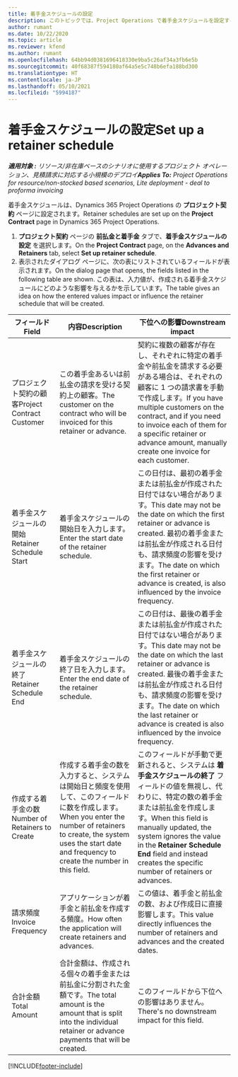 ```yaml
---
title: 着手金スケジュールの設定
description: このトピックでは、Project Operations で着手金スケジュールを設定する方法について説明します。
author: rumant
ms.date: 10/22/2020
ms.topic: article
ms.reviewer: kfend
ms.author: rumant
ms.openlocfilehash: 64bb94d0381696418330e9ba5c26af34a3fb6e5b
ms.sourcegitcommit: 40f68387f594180af64a5e5c748b6efa188bd300
ms.translationtype: HT
ms.contentlocale: ja-JP
ms.lasthandoff: 05/10/2021
ms.locfileid: "5994187"
---
```

# <a name="set-up-a-retainer-schedule"></a><span data-ttu-id="0cc08-103">着手金スケジュールの設定</span><span class="sxs-lookup"><span data-stu-id="0cc08-103">Set up a retainer schedule</span></span>

<span data-ttu-id="0cc08-104">_**適用対象 :** リソース/非在庫ベースのシナリオに使用するプロジェクト オペレーション、見積請求に対応する小規模のデプロイ_</span><span class="sxs-lookup"><span data-stu-id="0cc08-104">_**Applies To:** Project Operations for resource/non-stocked based scenarios, Lite deployment - deal to proforma invoicing_</span></span>

<span data-ttu-id="0cc08-105">着手金スケジュールは、Dynamics 365 Project Operations の **プロジェクト契約** ページに設定されます。</span><span class="sxs-lookup"><span data-stu-id="0cc08-105">Retainer schedules are set up on the **Project Contract** page in Dynamics 365 Project Operations.</span></span>

1. <span data-ttu-id="0cc08-106">**プロジェクト契約** ページの **前払金と着手金** タブで、**着手金スケジュールの設定** を選択します。</span><span class="sxs-lookup"><span data-stu-id="0cc08-106">On the **Project Contract** page, on the **Advances and Retainers** tab, select **Set up retainer schedule**.</span></span>
2. <span data-ttu-id="0cc08-107">表示されたダイアログ ページに、次の表にリストされているフィールドが表示されます。</span><span class="sxs-lookup"><span data-stu-id="0cc08-107">On the dialog page that opens, the fields listed in the following table are shown.</span></span> <span data-ttu-id="0cc08-108">この表は、入力値が、作成される着手金スケジュールにどのような影響を与えるかを示しています。</span><span class="sxs-lookup"><span data-stu-id="0cc08-108">The table gives an idea on how the entered values impact or influence the retainer schedule that will be created.</span></span>

| <span data-ttu-id="0cc08-109">フィールド</span><span class="sxs-lookup"><span data-stu-id="0cc08-109">Field</span></span> | <span data-ttu-id="0cc08-110">内容</span><span class="sxs-lookup"><span data-stu-id="0cc08-110">Description</span></span> | <span data-ttu-id="0cc08-111">下位への影響</span><span class="sxs-lookup"><span data-stu-id="0cc08-111">Downstream impact</span></span> |
| --- | --- | --- |
| <span data-ttu-id="0cc08-112">プロジェクト契約の顧客</span><span class="sxs-lookup"><span data-stu-id="0cc08-112">Project Contract Customer</span></span> | <span data-ttu-id="0cc08-113">この着手金あるいは前払金の請求を受ける契約上の顧客。</span><span class="sxs-lookup"><span data-stu-id="0cc08-113">The customer on the contract who will be invoiced for this retainer or advance.</span></span> | <span data-ttu-id="0cc08-114">契約に複数の顧客が存在し、それぞれに特定の着手金や前払金を請求する必要がある場合は、それぞれの顧客に 1 つの請求書を手動で作成します。</span><span class="sxs-lookup"><span data-stu-id="0cc08-114">If you have multiple customers on the contract, and if you need to invoice each of them for a specific retainer or advance amount, manually create one invoice for each customer.</span></span> |
| <span data-ttu-id="0cc08-115">着手金スケジュールの開始</span><span class="sxs-lookup"><span data-stu-id="0cc08-115">Retainer Schedule Start</span></span> | <span data-ttu-id="0cc08-116">着手金スケジュールの開始日を入力します。</span><span class="sxs-lookup"><span data-stu-id="0cc08-116">Enter the start date of the retainer schedule.</span></span> | <span data-ttu-id="0cc08-117">この日付は、最初の着手金または前払金が作成された日付ではない場合があります。</span><span class="sxs-lookup"><span data-stu-id="0cc08-117">This date may not be the date on which the first retainer or advance is created.</span></span> <span data-ttu-id="0cc08-118">最初の着手金または前払金が作成される日付も、請求頻度の影響を受けます。</span><span class="sxs-lookup"><span data-stu-id="0cc08-118">The date on which the first retainer or advance is created, is also influenced by the invoice frequency.</span></span> |
| <span data-ttu-id="0cc08-119">着手金スケジュールの終了</span><span class="sxs-lookup"><span data-stu-id="0cc08-119">Retainer Schedule End</span></span> | <span data-ttu-id="0cc08-120">着手金スケジュールの終了日を入力します。</span><span class="sxs-lookup"><span data-stu-id="0cc08-120">Enter the end date of the retainer schedule.</span></span> | <span data-ttu-id="0cc08-121">この日付は、最後の着手金または前払金が作成された日付ではない場合があります。</span><span class="sxs-lookup"><span data-stu-id="0cc08-121">This date may not be the date on which the last retainer or advance is created.</span></span> <span data-ttu-id="0cc08-122">最後の着手金または前払金が作成される日付も、請求頻度の影響を受けます。</span><span class="sxs-lookup"><span data-stu-id="0cc08-122">The date on which the last retainer or advance is created is also influenced by the invoice frequency.</span></span> |
| <span data-ttu-id="0cc08-123">作成する着手金の数</span><span class="sxs-lookup"><span data-stu-id="0cc08-123">Number of Retainers to Create</span></span> | <span data-ttu-id="0cc08-124">作成する着手金の数を入力すると、システムは開始日と頻度を使用して、このフィールドに数を作成します。</span><span class="sxs-lookup"><span data-stu-id="0cc08-124">When you enter the number of retainers to create, the system uses the start date and frequency to create the number in this field.</span></span> | <span data-ttu-id="0cc08-125">このフィールドが手動で更新されると、システムは **着手金スケジュールの終了** フィールドの値を無視し、代わりに、特定の数の着手金または前払金を作成します。</span><span class="sxs-lookup"><span data-stu-id="0cc08-125">When this field is manually updated, the system ignores the value in the **Retainer Schedule End** field and instead creates the specific number of retainers or advances.</span></span> |
| <span data-ttu-id="0cc08-126">請求頻度</span><span class="sxs-lookup"><span data-stu-id="0cc08-126">Invoice Frequency</span></span> | <span data-ttu-id="0cc08-127">アプリケーションが着手金と前払金を作成する頻度。</span><span class="sxs-lookup"><span data-stu-id="0cc08-127">How often the application will create retainers and advances.</span></span> | <span data-ttu-id="0cc08-128">この値は、着手金と前払金の数、および作成日に直接影響します。</span><span class="sxs-lookup"><span data-stu-id="0cc08-128">This value directly influences the number of retainers and advances and the created dates.</span></span> |
| <span data-ttu-id="0cc08-129">合計金額</span><span class="sxs-lookup"><span data-stu-id="0cc08-129">Total Amount</span></span> | <span data-ttu-id="0cc08-130">合計金額は、作成される個々の着手金または前払金に分割された金額です。</span><span class="sxs-lookup"><span data-stu-id="0cc08-130">The total amount is the amount that is split into the individual retainer or advance payments that will be created.</span></span> | <span data-ttu-id="0cc08-131">このフィールドから下位への影響はありません。</span><span class="sxs-lookup"><span data-stu-id="0cc08-131">There's no downstream impact for this field.</span></span> |


[!INCLUDE[footer-include](../../includes/footer-banner.md)]